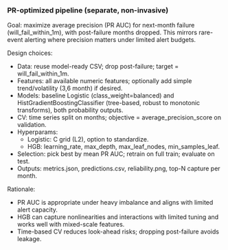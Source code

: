 ### PR-optimized pipeline (separate, non-invasive)

Goal: maximize average precision (PR AUC) for next-month failure (will_fail_within_1m), with post-failure months dropped. This mirrors rare-event alerting where precision matters under limited alert budgets.

Design choices:
- Data: reuse model-ready CSV; drop post-failure; target = will_fail_within_1m.
- Features: all available numeric features; optionally add simple trend/volatility (3,6 month) if desired.
- Models: baseline Logistic (class_weight=balanced) and HistGradientBoostingClassifier (tree-based, robust to monotonic transforms), both probability outputs.
- CV: time series split on months; objective = average_precision_score on validation.
- Hyperparams:
  - Logistic: C grid (L2), option to standardize.
  - HGB: learning_rate, max_depth, max_leaf_nodes, min_samples_leaf.
- Selection: pick best by mean PR AUC; retrain on full train; evaluate on test.
- Outputs: metrics.json, predictions.csv, reliability.png, top-N capture per month.

Rationale:
- PR AUC is appropriate under heavy imbalance and aligns with limited alert capacity.
- HGB can capture nonlinearities and interactions with limited tuning and works well with mixed-scale features.
- Time-based CV reduces look-ahead risks; dropping post-failure avoids leakage. 